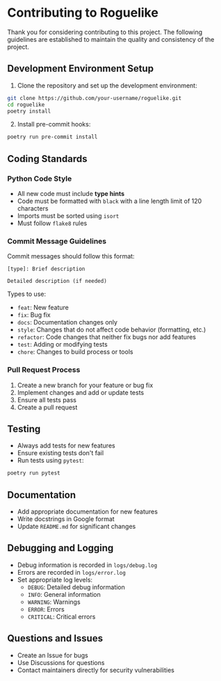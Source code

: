 # Contributing to Roguelike

Thank you for considering contributing to this project. The following guidelines are established to maintain the quality and consistency of the project.

## Development Environment Setup

1. Clone the repository and set up the development environment:

```bash
git clone https://github.com/your-username/roguelike.git
cd roguelike
poetry install
```

2. Install pre-commit hooks:

```bash
poetry run pre-commit install
```

## Coding Standards

### Python Code Style

- All new code must include **type hints**
- Code must be formatted with `black` with a line length limit of 120 characters
- Imports must be sorted using `isort`
- Must follow `flake8` rules

### Commit Message Guidelines

Commit messages should follow this format:

```
[type]: Brief description

Detailed description (if needed)
```

Types to use:
- `feat`: New feature
- `fix`: Bug fix
- `docs`: Documentation changes only
- `style`: Changes that do not affect code behavior (formatting, etc.)
- `refactor`: Code changes that neither fix bugs nor add features
- `test`: Adding or modifying tests
- `chore`: Changes to build process or tools

### Pull Request Process

1. Create a new branch for your feature or bug fix
2. Implement changes and add or update tests
3. Ensure all tests pass
4. Create a pull request

## Testing

- Always add tests for new features
- Ensure existing tests don't fail
- Run tests using `pytest`:

```bash
poetry run pytest
```

## Documentation

- Add appropriate documentation for new features
- Write docstrings in Google format
- Update `README.md` for significant changes

## Debugging and Logging

- Debug information is recorded in `logs/debug.log`
- Errors are recorded in `logs/error.log`
- Set appropriate log levels:
  - `DEBUG`: Detailed debug information
  - `INFO`: General information
  - `WARNING`: Warnings
  - `ERROR`: Errors
  - `CRITICAL`: Critical errors

## Questions and Issues

- Create an Issue for bugs
- Use Discussions for questions
- Contact maintainers directly for security vulnerabilities 